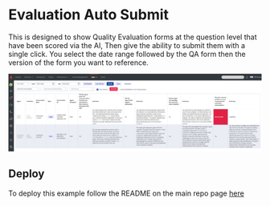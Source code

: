 # Evaluation Auto Submit

This is designed to show Quality Evaluation forms at the question level that have been scored via the AI, Then give the ability to submit them with a single click. You select the date range followed by the QA form then the version of the form you want to reference.

![](/evaluationAutoSubmit/images/example.png?raw=true)

## Deploy

To deploy this example follow the README on the main repo page [here](/README.md)
